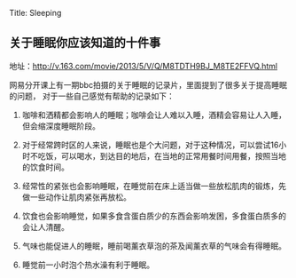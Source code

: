 Title: Sleeping

## 关于睡眠你应该知道的十件事
地址：http://v.163.com/movie/2013/5/V/Q/M8TDTH9BJ_M8TE2FFVQ.html

网易分开课上有一期bbc拍摄的关于睡眠的记录片，里面提到了很多关于提高睡眠的问题，
对于一些自己感觉有帮助的记录如下：

1. 咖啡和洒精都会影响人的睡眠；咖啡会让人难以入睡，酒精会容易让人入睡，但会缩深度睡眠阶段。

2. 对于经常跨时区的人来说，睡眠也是个大问题，对于这种情况，可以尝试16小时不吃饭，可以喝水，到达目的地后，在当地的正常用餐时间用餐，按照当地的饮食时间。

3. 经常性的紧张也会影响睡眠，在睡觉前在床上适当做一些放松肌肉的锻炼，先做一些动作让肌肉紧张再放松。

4. 饮食也会影响睡觉，如果多食含蛋白质少的东西会影响发困，多食蛋白质多的会让人清醒。

5. 气味也能促进人的睡眠，睡前喝薰衣草泡的茶及闻薰衣草的气味会有得睡眠。

6. 睡觉前一小时泡个热水澡有利于睡眠。
